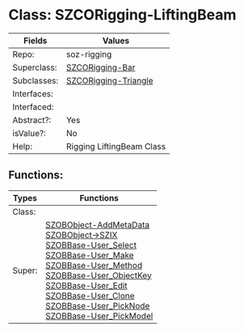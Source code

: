 
# Class:	SZCORigging-LiftingBeam

| Fields | Values |
| --------- | --------- |
| Repo: | soz-rigging |
| Superclass: | [SZCORigging-Bar](SZCORigging-Bar.html) |
| Subclasses: | [SZCORigging-Triangle](SZCORigging-Triangle.html) |
| Interfaces: |  |
| Interfaced: |  |
| Abstract?: | Yes |
| isValue?: | No |
| Help: | Rigging LiftingBeam Class |


## Functions:

| Types | Functions |
| --------- | --------- |
| Class: |  |
| Super: | [SZOBObject-AddMetaData](SZOBObject.html) <br> [SZOBObject->SZIX](SZOBObject.html) <br> [SZOBBase-User_Select](SZOBBase.html) <br> [SZOBBase-User_Make](SZOBBase.html) <br> [SZOBBase-User_Method](SZOBBase.html) <br> [SZOBBase-User_ObjectKey](SZOBBase.html) <br> [SZOBBase-User_Edit](SZOBBase.html) <br> [SZOBBase-User_Clone](SZOBBase.html) <br> [SZOBBase-User_PickNode](SZOBBase.html) <br> [SZOBBase-User_PickModel](SZOBBase.html) |


